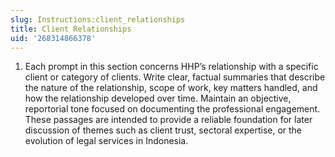 ```yaml
---
slug: Instructions:client_relationships
title: Client Relationships
uid: '268314866378'
---
```


1. Each prompt in this section concerns HHP’s relationship with a specific client or category of clients. Write clear, factual summaries that describe the nature of the relationship, scope of work, key matters handled, and how the relationship developed over time. Maintain an objective, reportorial tone focused on documenting the professional engagement. These passages are intended to provide a reliable foundation for later discussion of themes such as client trust, sectoral expertise, or the evolution of legal services in Indonesia.